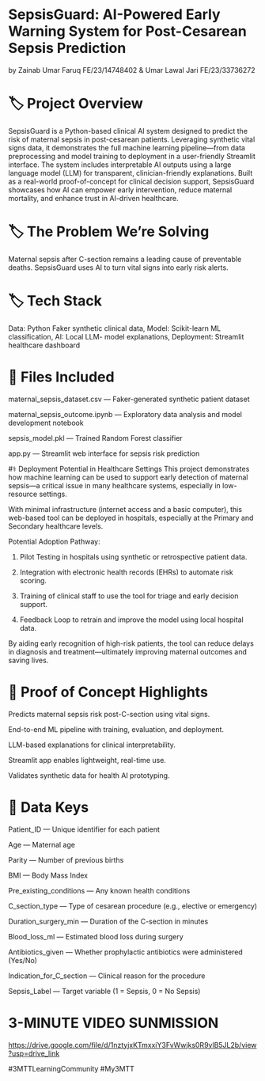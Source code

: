# SepsisGuard: AI-Powered Early Warning System for Post-Cesarean Sepsis Prediction
by Zainab Umar Faruq FE/23/14748402 &  Umar Lawal Jari FE/23/33736272

# 🏷️ Project Overview
SepsisGuard is a Python-based clinical AI system designed to predict the risk of maternal sepsis in post-cesarean patients. Leveraging synthetic vital signs data, it demonstrates the full machine learning pipeline—from data preprocessing and model training to deployment in a user-friendly Streamlit interface.
The system includes interpretable AI outputs using a large language model (LLM) for transparent, clinician-friendly explanations. Built as a real-world proof-of-concept for clinical decision support, SepsisGuard showcases how AI can empower early intervention, reduce maternal mortality, and enhance trust in AI-driven healthcare.

# 🏷️ The Problem We’re Solving
Maternal sepsis after C-section remains a leading cause of preventable deaths. SepsisGuard uses AI to turn vital signs into early risk alerts.

# 🏷️ Tech Stack
Data: Python Faker synthetic clinical data, Model: Scikit-learn ML classification,  AI: Local LLM- model explanations,  Deployment: Streamlit healthcare dashboard

# 📁 Files Included
maternal_sepsis_dataset.csv — Faker-generated synthetic patient dataset

maternal_sepsis_outcome.ipynb — Exploratory data analysis and model development notebook

sepsis_model.pkl — Trained Random Forest classifier

app.py — Streamlit web interface for sepsis risk prediction



#⚕️ Deployment Potential in Healthcare Settings
This project demonstrates how machine learning can be used to support early detection of maternal sepsis—a critical issue in many healthcare systems, especially in low-resource settings.

With minimal infrastructure (internet access and a basic computer), this web-based tool can be deployed in hospitals, especially at the Primary and Secondary healthcare levels.

Potential Adoption Pathway:

1. Pilot Testing in hospitals using synthetic or retrospective patient data.

2. Integration with electronic health records (EHRs) to automate risk scoring.

3. Training of clinical staff to use the tool for triage and early decision support.

4. Feedback Loop to retrain and improve the model using local hospital data.

By aiding early recognition of high-risk patients, the tool can reduce delays in diagnosis and treatment—ultimately improving maternal outcomes and saving lives.




# 🧪 Proof of Concept Highlights
Predicts maternal sepsis risk post-C-section using vital signs.

End-to-end ML pipeline with training, evaluation, and deployment.

LLM-based explanations for clinical interpretability.

Streamlit app enables lightweight, real-time use.

Validates synthetic data for health AI prototyping.

# 🔑 Data Keys
Patient_ID — Unique identifier for each patient

Age — Maternal age

Parity — Number of previous births

BMI — Body Mass Index

Pre_existing_conditions — Any known health conditions

C_section_type — Type of cesarean procedure (e.g., elective or emergency)

Duration_surgery_min — Duration of the C-section in minutes

Blood_loss_ml — Estimated blood loss during surgery

Antibiotics_given — Whether prophylactic antibiotics were administered (Yes/No)

Indication_for_C_section — Clinical reason for the procedure

Sepsis_Label — Target variable (1 = Sepsis, 0 = No Sepsis)




# 3-MINUTE VIDEO SUNMISSION
https://drive.google.com/file/d/1nztyjxKTmxxiY3FvWwjks0R9ylB5JL2b/view?usp=drive_link


#3MTTLearningCommunity #My3MTT
